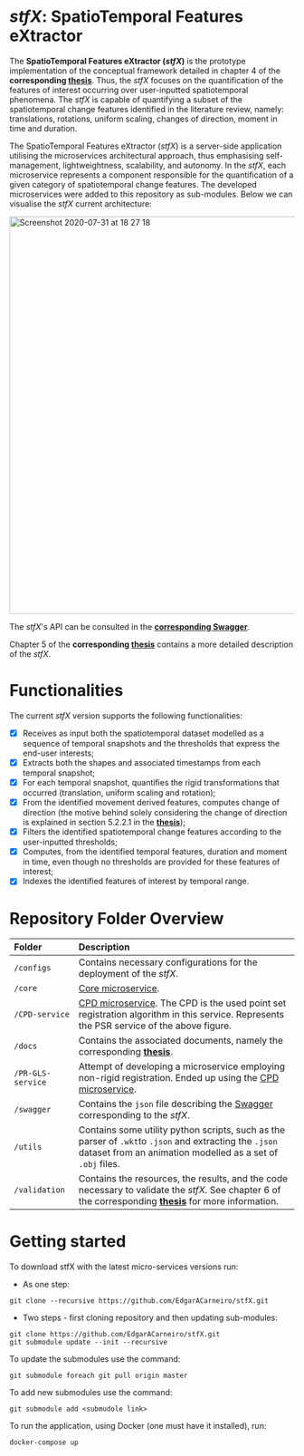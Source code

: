 # ___stfX_: SpatioTemporal Features eXtractor__

The __SpatioTemporal Features eXtractor (_stfX_)__ is the prototype implementation of the conceptual framework detailed in chapter 4 of the __corresponding [thesis](docs/thesis.pdf)__.
Thus, the _stfX_ focuses on the quantification of the features of interest occurring over user-inputted spatiotemporal phenomena. The _stfX_ is capable of quantifying a subset of the spatiotemporal change features identified in the literature review, namely: translations, rotations, uniform scaling, changes of direction, moment in time and duration.


The SpatioTemporal Features eXtractor (_stfX_) is a server-side application utilising the microservices architectural approach, thus emphasising self-management, lightweightness, scalability, and autonomy.
In the _stfX_, each microservice represents a component responsible for the quantification of a given category of spatiotemporal change features.
The developed microservices were added to this repository as sub-modules.
Below we can visualise the _stfX_ current architecture:

<img width="702" alt="Screenshot 2020-07-31 at 18 27 18" src="https://user-images.githubusercontent.com/22712373/89060906-b9bedf00-d35b-11ea-92f2-f7dfa2b61a90.png">

The _stfX_'s API can be consulted in the __[corresponding Swagger](https://app.swaggerhub.com/apis-docs/EdgarACarneiro/thesis/2.1.1)__.

Chapter 5 of the __corresponding [thesis](docs/thesis.pdf)__ contains a more detailed description of the _stfX_.

# Functionalities

The current _stfX_ version supports the following functionalities:
- [x] Receives as input both the spatiotemporal dataset modelled as a sequence of temporal snapshots and the thresholds that express the end-user interests;
- [x] Extracts both the shapes and associated timestamps from each temporal snapshot;
- [x] For each temporal snapshot, quantifies the rigid transformations that occurred (translation, uniform scaling and rotation);
- [x] From the identified movement derived features, computes change of direction (the motive behind solely considering the change of direction is explained in section 5.2.2.1 in the __[thesis](docs/thesis.pdf)__);
- [x] Filters the identified spatiotemporal change features according to the user-inputted thresholds;
- [x] Computes, from the identified temporal features, duration and moment in time, even though no thresholds are provided for these features of interest;
- [x] Indexes the identified features of interest by temporal range.

# Repository Folder Overview

| __Folder__ | __Description__ |
|:-|:-|
| `/configs` | Contains necessary configurations for the deployment of the _stfX_. |
| `/core` | [Core microservice](https://github.com/EdgarACarneiro/stfXCore). |
| `/CPD-service` | [CPD microservice](https://github.com/EdgarACarneiro/CPD-service). The CPD is the used point set registration algorithm in this service. Represents the PSR service of the above figure. |
| `/docs` | Contains the associated documents, namely the corresponding __[thesis](docs/thesis.pdf)__. |
| `/PR-GLS-service` | Attempt of developing a microservice employing non-rigid registration. Ended up using the [CPD microservice](https://github.com/EdgarACarneiro/CPD-service). |
| `/swagger` | Contains the `json` file describing the [Swagger](https://app.swaggerhub.com/apis-docs/EdgarACarneiro/thesis/2.1.1) corresponding to the _stfX_. |
| `/utils` | Contains some utility python scripts, such as the parser of `.wkt`to `.json` and extracting the `.json` dataset from an animation modelled as a set of `.obj` files. |
| `/validation` | Contains the resources, the results, and the code necessary to validate the _stfX_. See chapter 6 of the corresponding __[thesis](docs/thesis.pdf)__ for more information. |

# Getting started

To download stfX with the latest micro-services versions run:
* As one step:
```shell
git clone --recursive https://github.com/EdgarACarneiro/stfX.git
```
* Two steps - first cloning repository and then updating sub-modules:
```shell
git clone https://github.com/EdgarACarneiro/stfX.git
git submodule update --init --recursive
```

To update the submodules use the command:
```shell
git submodule foreach git pull origin master
```

To add new submodules use the command:
```shell
git submodule add <submudole link>
```

To run the application, using Docker (one must have it installed), run:
```shell
docker-compose up
```
